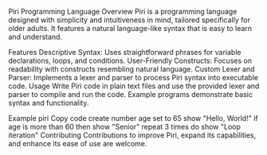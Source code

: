 Piri Programming Language
Overview
Piri is a programming language designed with simplicity and intuitiveness in mind, tailored specifically for older adults. It features a natural language-like syntax that is easy to learn and understand.

Features
Descriptive Syntax: Uses straightforward phrases for variable declarations, loops, and conditions.
User-Friendly Constructs: Focuses on readability with constructs resembling natural language.
Custom Lexer and Parser: Implements a lexer and parser to process Piri syntax into executable code.
Usage
Write Piri code in plain text files and use the provided lexer and parser to compile and run the code. Example programs demonstrate basic syntax and functionality.

Example
piri
Copy code
create number age set to 65
show "Hello, World!"
if age is more than 60 then
    show "Senior"
repeat 3 times do
    show "Loop iteration"
Contributing
Contributions to improve Piri, expand its capabilities, and enhance its ease of use are welcome.


